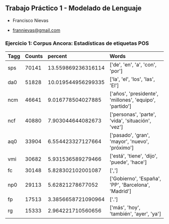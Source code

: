 ## Trabajo Práctico 1 - Modelado de Lenguaje

- Francisco Nievas
* frannievas@gmail.com

### Ejercicio 1: Corpus Ancora: Estadísticas de etiquetas POS

| Tagg | Counts |      percent       |                          Words                          |
| :--- | :----- | :----------------- | :------------------------------------------------------ |
| sps  | 70141  | 13.559869236316114 |             ['de', 'en', 'a', 'con', 'por']             |
| da0  | 51828  | 10.019544956299335 |             ['la', 'el', 'los', 'las', 'El']            |
| ncm  | 46641  | 9.016778504027885  | ['años', 'presidente', 'millones', 'equipo', 'partido'] |
| ncf  | 40880  | 7.903044644082673  |    ['personas', 'parte', 'vida', 'situación', 'vez']    |
| aq0  | 33904  | 6.554423327127664  |     ['pasado', 'gran', 'mayor', 'nuevo', 'próximo']     |
| vmi  | 30682  | 5.931536589279466  |        ['está', 'tiene', 'dijo', 'puede', 'hace']       |
|  fc  | 30148  | 5.828302102001087  |                          [',']                          |
| np0  | 29113  |  5.62821278677052  |   ['Gobierno', 'España', 'PP', 'Barcelona', 'Madrid']   |
|  fp  | 17513  | 3.3856658721090964 |                          ['.']                          |
|  rg  | 15333  | 2.964221710560656  |         ['más', 'hoy', 'también', 'ayer', 'ya']         |
